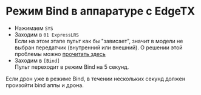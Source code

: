 # Режим Bind в аппаратуре с EdgeTX
- Нажимаем `SYS`  
- Заходим в `01 ExpressLRS`  
Если на этом этапе пульт как бы "зависает", значит в модели не выбран передатчик (внутренний или внешний). О решении этой проблемы можно [прочитать здесь](./../10_RC/29_Пульт_зависает.md)  
- Заходим в `[Bind]`  
Пульт переходит в режим Bind на 5 секунд.

Если дрон уже в режиме Bind, в течении нескольких секунд должен произойти bind аппы и дрона.